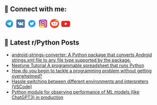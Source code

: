 ## 🔎 Connect with me:
[<img src="https://github.com/bullbesh/bullbesh/blob/main/images/Telegram.png" width="32" height="32" />](https://t.me/bullbesh)
[<img src="https://github.com/bullbesh/bullbesh/blob/main/images/VK.png" width="32" height="32" />](https://vk.com/bullbesh)
[<img src="https://github.com/bullbesh/bullbesh/blob/main/images/Twitter.png" width="32" height="32" />](https://twitter.com/bullbesh1)
[<img src="https://github.com/bullbesh/bullbesh/blob/main/images/Instagram.png" width="32" height="32" />](https://www.instagram.com/bullbesh)
[<img src="https://github.com/bullbesh/bullbesh/blob/main/images/Reddit.png" width="32" height="32" />](https://www.reddit.com/user/bullbesh)
[<img src="https://github.com/bullbesh/bullbesh/blob/main/images/YouTube.png" width="32" height="32" />](https://www.youtube.com/channel/UCtfjRs6uzgq5mfm8S06WTcg)

## 📕 Latest r/Python Posts
<!-- BLOG-POST-LIST:START -->
- [android-strings-converter: A Python package that converts Android strings.xml file to any file type supported by the package.](https://www.reddit.com/r/Python/comments/114qatr/androidstringsconverter_a_python_package_that/)
- [Neptyne Tutorial A programmable spreadsheet that runs Python](https://www.reddit.com/r/Python/comments/114nhrx/neptyne_tutorial_a_programmable_spreadsheet_that/)
- [How do you begin to tackle a programming problem without getting overwhelmed?](https://www.reddit.com/r/Python/comments/114k3mj/how_do_you_begin_to_tackle_a_programming_problem/)
- [Hassle switching between different environments and interpreters &lpar;VSCode&rpar;](https://www.reddit.com/r/Python/comments/114jufk/hassle_switching_between_different_environments/)
- [Python module for observing performance of ML models &lpar;like ChatGPT3&rpar; in production](https://www.reddit.com/r/Python/comments/114jr5q/python_module_for_observing_performance_of_ml/)
<!-- BLOG-POST-LIST:END -->
